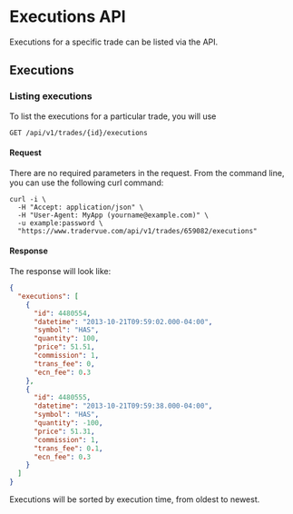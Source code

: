 Executions API
=================

Executions for a specific trade can be listed via the API.

Executions
-------------

### Listing executions

To list the executions for a particular trade, you will use

`GET /api/v1/trades/{id}/executions`

#### Request

There are no required parameters in the request. From the command line, you can use the following curl command:

```
curl -i \
  -H "Accept: application/json" \
  -H "User-Agent: MyApp (yourname@example.com)" \
  -u example:password \
  "https://www.tradervue.com/api/v1/trades/659082/executions"
```

#### Response

The response will look like:

```json
{
  "executions": [
    {
      "id": 4480554,
      "datetime": "2013-10-21T09:59:02.000-04:00",
      "symbol": "HAS",
      "quantity": 100,
      "price": 51.51,
      "commission": 1,
      "trans_fee": 0,
      "ecn_fee": 0.3
    },
    {
      "id": 4480555,
      "datetime": "2013-10-21T09:59:38.000-04:00",
      "symbol": "HAS",
      "quantity": -100,
      "price": 51.31,
      "commission": 1,
      "trans_fee": 0.1,
      "ecn_fee": 0.3
    }
  ]
}
```

Executions will be sorted by execution time, from oldest to newest.

